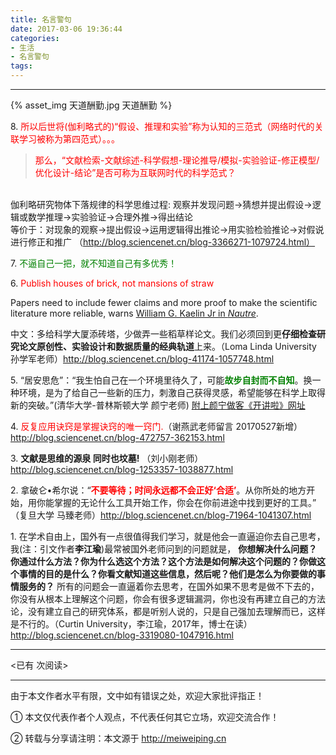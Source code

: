 ```yaml
---
title: 名言警句
date: 2017-03-06 19:36:44
categories: 
- 生活
- 名言警句
tags:
---
```


---

{% asset_img 天道酬勤.jpg 天道酬勤 %}


<!-- more -->

8\. <font color=red>所以后世将(伽利略式的)“假设、推理和实验”称为认知的三范式（网络时代的关联学习被称为第四范式）。。。<br>


> 那么，“文献检索-文献综述-科学假想-理论推导/模拟-实验验证-修正模型/优化设计-结论”是否可称为互联网时代的科学范式？</font>

<br> 伽利略研究物体下落规律的科学思维过程: 观察并发现问题→猜想并提出假设→逻辑或数学推理→实验验证→合理外推→得出结论
<br> 等价于：对现象的观察→提出假设→运用逻辑得出推论→用实验检验推论→对假说进行修正和推广 （http://blog.sciencenet.cn/blog-3366271-1079724.html）

7\. <font color=green>不逼自己一把，就不知道自己有多优秀！</font>

6\. <font color=red>Publish houses of brick, not mansions of straw</font>

Papers need to include fewer claims and more proof to make the scientific literature more reliable, warns [William G. Kaelin Jr in *Nautre*](http://www.nature.com/news/publish-houses-of-brick-not-mansions-of-straw-1.22029).

中文：多给科学大厦添砖塔，少做弄一些稻草样论文。我们必须回到更**仔细检查研究论文原创性、实验设计和数据质量的经典轨道**上来。（Loma Linda University 孙学军老师）http://blog.sciencenet.cn/blog-41174-1057748.html

5\. “居安思危”：“我生怕自己在一个环境里待久了，可能<font color=green>**故步自封而不自知**</font>。换一种环境，是为了给自己一些新的压力，刺激自己获得灵感，希望能够在科学上取得新的突破。”(清华大学-普林斯顿大学 颜宁老师) [附上颜宁做客《开讲啦》网址](http://news.qq.com/a/20170509/000524.htm)

4\. <font color=red>反复应用诀窍是掌握诀窍的唯一窍门.</font>（谢燕武老师留言 20170527新增）http://blog.sciencenet.cn/blog-472757-362153.html

3\. **文献是思维的源泉 同时也坟墓!** （刘小刚老师）  http://blog.sciencenet.cn/blog-1253357-1038877.html 


2\. 拿破仑•希尔说：“<font color=red>**不要等待；时间永远都不会正好‘合适’</font>**。从你所处的地方开始，用你能掌握的无论什么工具开始工作，你会在你前进途中找到更好的工具。” （复旦大学 马臻老师）http://blog.sciencenet.cn/blog-71964-1041307.html 


1\. 在学术自由上，国外有一点很值得我们学习，就是他会一直逼迫你去自己思考，我(注：引文作者**李江瑜**)最常被国外老师问到的问题就是，
<strong>你想解决什么问题？你通过什么方法？你为什么选这个方法？这个方法是如何解决这个问题的？你做这个事情的目的是什么？你看文献知道这些信息，然后呢？他们是怎么为你要做的事情服务的？</strong>
所有的问题会一直逼着你去思考，在国外如果不思考是做不下去的，你没有从根本上理解这个问题，你会有很多逻辑漏洞，你也没有再建立自己的方法论，没有建立自己的研究体系，都是听别人说的，只是自己强加去理解而已，这样是不行的。（Curtin University，李江瑜，2017年，博士在读） http://blog.sciencenet.cn/blog-3319080-1047916.html 




---

<span id="busuanzi_container_page_pv">
<已有 <span id="busuanzi_value_page_pv"></span> 次阅读>
</span>

---


由于本文作者水平有限，文中如有错误之处，欢迎大家批评指正！

① 本文仅代表作者个人观点，不代表任何其它立场，欢迎交流合作！

② 转载与分享请注明：本文源于 http://meiweiping.cn